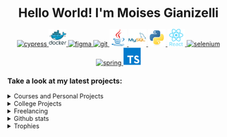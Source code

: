 <h1 align="center">Hello World! I'm Moises Gianizelli</h1>


<p align="center"> <a href="https://www.cypress.io" target="_blank" rel="noreferrer"> <img src="https://raw.githubusercontent.com/simple-icons/simple-icons/6e46ec1fc23b60c8fd0d2f2ff46db82e16dbd75f/icons/cypress.svg" alt="cypress" width="40" height="40"/> </a> <a href="https://www.docker.com/" target="_blank" rel="noreferrer"> <img src="https://raw.githubusercontent.com/devicons/devicon/master/icons/docker/docker-original-wordmark.svg" alt="docker" width="40" height="40"/> </a> <a href="https://www.figma.com/" target="_blank" rel="noreferrer"> <img src="https://www.vectorlogo.zone/logos/figma/figma-icon.svg" alt="figma" width="40" height="40"/> </a> <a href="https://git-scm.com/" target="_blank" rel="noreferrer"> <img src="https://www.vectorlogo.zone/logos/git-scm/git-scm-icon.svg" alt="git" width="40" height="40"/> </a> <a href="https://www.java.com" target="_blank" rel="noreferrer"> <img src="https://raw.githubusercontent.com/devicons/devicon/master/icons/java/java-original.svg" alt="java" width="40" height="40"/> </a> <a href="https://www.mysql.com/" target="_blank" rel="noreferrer"> <img src="https://raw.githubusercontent.com/devicons/devicon/master/icons/mysql/mysql-original-wordmark.svg" alt="mysql" width="40" height="40"/> </a> <a href="https://www.python.org" target="_blank" rel="noreferrer"> <img src="https://raw.githubusercontent.com/devicons/devicon/master/icons/python/python-original.svg" alt="python" width="40" height="40"/> </a> <a href="https://reactjs.org/" target="_blank" rel="noreferrer"> <img src="https://raw.githubusercontent.com/devicons/devicon/master/icons/react/react-original-wordmark.svg" alt="react" width="40" height="40"/> </a> <a href="https://www.selenium.dev" target="_blank" rel="noreferrer"> <img src="https://raw.githubusercontent.com/detain/svg-logos/780f25886640cef088af994181646db2f6b1a3f8/svg/selenium-logo.svg" alt="selenium" width="40" height="40"/> </a> <a href="https://spring.io/" target="_blank" rel="noreferrer"> <img src="https://www.vectorlogo.zone/logos/springio/springio-icon.svg" alt="spring" width="40" height="40"/> </a> <a href="https://www.typescriptlang.org/" target="_blank" rel="noreferrer"> <img src="https://raw.githubusercontent.com/devicons/devicon/master/icons/typescript/typescript-original.svg" alt="typescript" width="40" height="40"/> </a> </p>

<h3>Take a look at my latest projects: </h3>


<details>
<summary>Courses and Personal Projects</summary>

#### Library Application - FullStack
- [Frontend React/TypeScript](https://github.com/moisesgianizelli/library-project-frontend)
- [Backend Java/SpringBoot - MySql - Okta](https://github.com/moisesgianizelli/mylibrary-app-backend)

#### E-commerce - Fullstack
- [Frontend Next.JS/React/PrimeReact](https://github.com/moisesgianizelli/ecommerce-frontend)
- [Backend Java/SpringBoot](https://github.com/moisesgianizelli/ecommerce-backend)

#### Lottery Dashboard - Fullstack
- [Frontend Bootstrap/GULP](https://github.com/moisesgianizelli/LoteryGame-Frontend)
- [Backend Java/Maven/Postgress](https://github.com/moisesgianizelli/LoteryGame-Backend)

####  
- [TODO-List - TypeScript](https://github.com/moisesgianizelli/TodoList-React-TypeScript)
- [Pokedex - JavaScript](https://github.com/moisesgianizelli/pokedex)
- [Calculator - JavaScript](https://github.com/moisesgianizelli/Calculator)
- [BMI Calculator - JavaScript](https://github.com/moisesgianizelli/BMICalculator)
- [Role Card Game - JavaScript](https://github.com/moisesgianizelli/RoleCardGame)


</details>
<details>
<summary>College Projects</summary>


- [Music Workshop - Next.JS/Node.js](https://github.com/moisesgianizelli/serverSideProject)
- [Distributed System Programming - Python](https://github.com/moisesgianizelli/DistribuitedSystemProgramming)
- [Data Analytics Project - Python/numpy/matplot](https://github.com/moisesgianizelli/Project2DataAnalytics)
- [Socket Project - Docker/Python/RabbitMQ](https://github.com/moisesgianizelli/pythonSocketProject)
- [Data Analytics Weather Project - Python/pandas/matplot/decision tree](https://github.com/moisesgianizelli/project3_dataanalytics/blob/master/SOFT8032A3/Template.py)
- [Agile and GIT Fundamentals - Java](https://github.com/moisesgianizelli/assignment2AgileProcesses)
- [Operational System Algorithm - Python](https://github.com/moisesgianizelli/pyAlgorithm)
- [Operational System Disk Scheduling - Python](https://github.com/moisesgianizelli/OperatingSystem_DiskSchedulingAlgSimulation)
- [Java Exercise - Enhanced Linked ListEnhanced Linked List](https://github.com/moisesgianizelli/EnhancedLinkedList)
- [Java Exercise - Stack Exercise](https://github.com/moisesgianizelli/stackExerciseJava)
- [Java Exercise - Binary Search](https://github.com/moisesgianizelli/BinarySearch_and_LinearSearch_Ex)
- [Java Exercise - Sorting an Array](https://github.com/moisesgianizelli/Sorting-an-array-with-selection-Sort)
- [Word Matching Game - C](https://github.com/moisesgianizelli/WordMatchingGame)
- [CAO Consult Table - JavaFX](https://github.com/moisesgianizelli/CaoConsultTable)
- [Cake Store - HTML/CSS/JavaScript](https://github.com/moisesgianizelli/atouchofmagicproject)
- [Coca Rent Bike - JavaFX](https://github.com/moisesgianizelli/CocaColaRentBikeSystem)
- [Wage Calculator - Java](https://github.com/moisesgianizelli/WageCalculator)
- [Wedding Project - HTML/CSS](https://github.com/moisesgianizelli/MyFirstHTMLPage)
- [Pachi Game - C++](https://github.com/moisesgianizelli/PachiGame)
- [Tax Calculator - Python](https://github.com/moisesgianizelli/TaxCalculator)
- [Cable Company System - C++](https://github.com/moisesgianizelli/KingdomCableServiceProject)
  </details>

<details>
<summary>Freelancing</summary>
  
- [Policy Page for a Store - HTML/CSS](https://github.com/moisesgianizelli/CardPage)
- [FAQ Page for a Store - HTML/CSS](https://github.com/moisesgianizelli/FAQPage)
- [Return Policy Page for a Store - HTML/CSS](https://github.com/moisesgianizelli/ReturnPolicyPage)
  
</details>

<details>
<summary>Github stats</summary>

<p><img align="left" src="https://github-readme-stats.vercel.app/api/top-langs?username=moisesgianizelli&show_icons=true&locale=en&layout=compact" alt="moisesgianizelli" /></p>

<p>&nbsp;<img align="center" src="https://github-readme-stats.vercel.app/api?username=moisesgianizelli&show_icons=true&locale=en" alt="moisesgianizelli" /></p>

<p><img align="center" src="https://github-readme-streak-stats.herokuapp.com/?user=moisesgianizelli&" alt="moisesgianizelli" /></p>
</details>

<details>
<summary>Trophies</summary>
<p align="left"> <a href="https://github.com/ryo-ma/github-profile-trophy"><img src="https://github-profile-trophy.vercel.app/?username=moisesgianizelli" alt="moisesgianizelli" /></a> </p>
</details>
